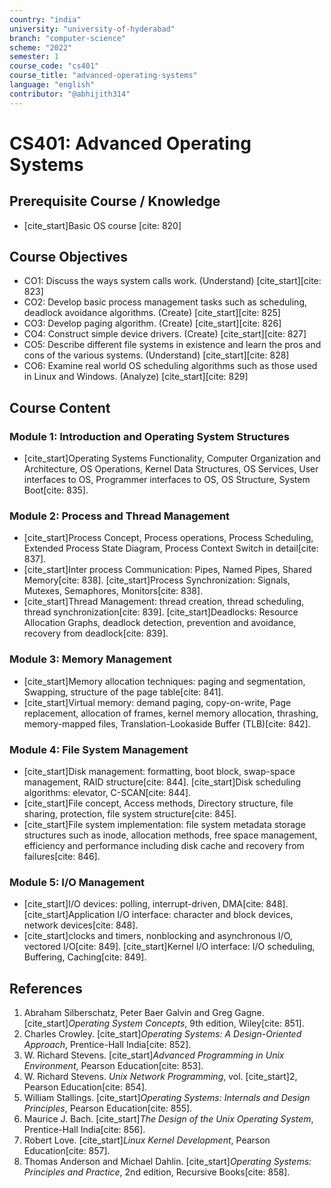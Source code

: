 ```yaml
---
country: "india"
university: "university-of-hyderabad"
branch: "computer-science"
scheme: "2022"
semester: 1
course_code: "cs401"
course_title: "advanced-operating-systems"
language: "english"
contributor: "@abhijith314"
---
```


# CS401: Advanced Operating Systems

## Prerequisite Course / Knowledge
* [cite_start]Basic OS course [cite: 820]

## Course Objectives
* CO1: Discuss the ways system calls work. (Understand) [cite_start][cite: 823]
* CO2: Develop basic process management tasks such as scheduling, deadlock avoidance algorithms. (Create) [cite_start][cite: 825]
* CO3: Develop paging algorithm. (Create) [cite_start][cite: 826]
* CO4: Construct simple device drivers. (Create) [cite_start][cite: 827]
* CO5: Describe different file systems in existence and learn the pros and cons of the various systems. (Understand) [cite_start][cite: 828]
* CO6: Examine real world OS scheduling algorithms such as those used in Linux and Windows. (Analyze) [cite_start][cite: 829]

## Course Content

### Module 1: Introduction and Operating System Structures
* [cite_start]Operating Systems Functionality, Computer Organization and Architecture, OS Operations, Kernel Data Structures, OS Services, User interfaces to OS, Programmer interfaces to OS, OS Structure, System Boot[cite: 835].

### Module 2: Process and Thread Management
* [cite_start]Process Concept, Process operations, Process Scheduling, Extended Process State Diagram, Process Context Switch in detail[cite: 837].
* [cite_start]Inter process Communication: Pipes, Named Pipes, Shared Memory[cite: 838]. [cite_start]Process Synchronization: Signals, Mutexes, Semaphores, Monitors[cite: 838].
* [cite_start]Thread Management: thread creation, thread scheduling, thread synchronization[cite: 839]. [cite_start]Deadlocks: Resource Allocation Graphs, deadlock detection, prevention and avoidance, recovery from deadlock[cite: 839].

### Module 3: Memory Management
* [cite_start]Memory allocation techniques: paging and segmentation, Swapping, structure of the page table[cite: 841].
* [cite_start]Virtual memory: demand paging, copy-on-write, Page replacement, allocation of frames, kernel memory allocation, thrashing, memory-mapped files, Translation-Lookaside Buffer (TLB)[cite: 842].

### Module 4: File System Management
* [cite_start]Disk management: formatting, boot block, swap-space management, RAID structure[cite: 844]. [cite_start]Disk scheduling algorithms: elevator, C-SCAN[cite: 844].
* [cite_start]File concept, Access methods, Directory structure, file sharing, protection, file system structure[cite: 845].
* [cite_start]File system implementation: file system metadata storage structures such as inode, allocation methods, free space management, efficiency and performance including disk cache and recovery from failures[cite: 846].

### Module 5: I/O Management
* [cite_start]I/O devices: polling, interrupt-driven, DMA[cite: 848]. [cite_start]Application I/O interface: character and block devices, network devices[cite: 848].
* [cite_start]clocks and timers, nonblocking and asynchronous I/O, vectored I/O[cite: 849]. [cite_start]Kernel I/O interface: I/O scheduling, Buffering, Caching[cite: 849].

## References
1.  Abraham Silberschatz, Peter Baer Galvin and Greg Gagne. [cite_start]*Operating System Concepts*, 9th edition, Wiley[cite: 851].
2.  Charles Crowley. [cite_start]*Operating Systems: A Design-Oriented Approach*, Prentice-Hall India[cite: 852].
3.  W. Richard Stevens. [cite_start]*Advanced Programming in Unix Environment*, Pearson Education[cite: 853].
4.  W. Richard Stevens. *Unix Network Programming*, vol. [cite_start]2, Pearson Education[cite: 854].
5.  William Stallings. [cite_start]*Operating Systems: Internals and Design Principles*, Pearson Education[cite: 855].
6.  Maurice J. Bach. [cite_start]*The Design of the Unix Operating System*, Prentice-Hall India[cite: 856].
7.  Robert Love. [cite_start]*Linux Kernel Development*, Pearson Education[cite: 857].
8.  Thomas Anderson and Michael Dahlin. [cite_start]*Operating Systems: Principles and Practice*, 2nd edition, Recursive Books[cite: 858].